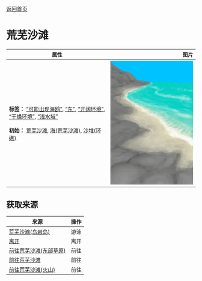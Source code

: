 [返回首页](index.md)  
# 荒芜沙滩  
>   
  
  属性  |   图片   
 ----  |  ----:   
 **标签：**	[“可能出现海鸥”](tag_Coastal.md), [“东”](tag_East.md), [“开阔环境”](tag_EnvOpen.md), [“干燥环境”](tag_EnvDry.md), [“浅水域”](tag_MonitorTerritory.md)<br><br>**初始：**	[荒芜沙滩](DesolateBeach.md), [海(荒芜沙滩)](Sea_DesolateBeach.md), [沙堆(环礁)](SandSource.md)  |  ![](Sprite/DesolateBeach.png)   
  
## 获取来源  
来源  |  操作  
----  |  ----  
[荒芜沙滩(鸟岩岛)](Path_BirdRockToDesolateBeach.md)  |  游泳  
[离开](CaveTidalExit.md)  |  离开  
[前往荒芜沙滩(东部草原)](Path_GrasslandsEToDesolateBeach.md)  |  前往  
[前往荒芜沙滩](Path_MangrovesToDesolateBeach.md)  |  前往  
[前往荒芜沙滩(火山)](Path_VolcanoToDesolateBeach.md)  |  前往  
